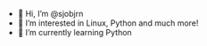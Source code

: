 - 👋 Hi, I’m @sjobjrn
- 👀 I’m interested in Linux, Python and much more!
- 🌱 I’m currently learning Python


<!---
sjobjrn/sjobjrn is a ✨ special ✨ repository because its `README.md` (this file) appears on your GitHub profile.
You can click the Preview link to take a look at your changes.
--->
